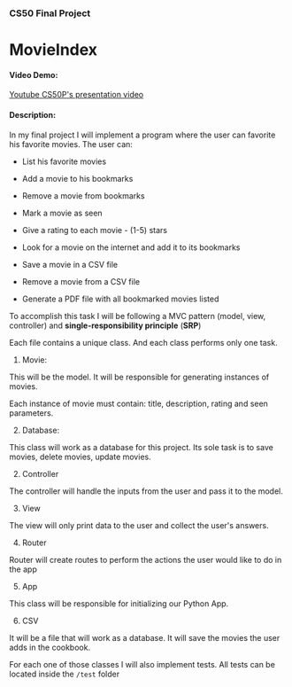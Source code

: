 


### CS50 Final Project

# MovieIndex

#### Video Demo:

[Youtube CS50P's presentation video](https://youtu.be/OsDiAIGcTg0)

#### Description:

In my final project I will implement a program where the user can favorite his favorite movies. The user can:

- List his favorite movies

- Add a movie to his bookmarks

- Remove a movie from bookmarks

- Mark a movie as seen

- Give a rating to each movie - (1-5) stars

- Look for a movie on the internet and add it to its bookmarks

- Save a movie in a CSV file

- Remove a movie from a CSV file

- Generate a PDF file with all bookmarked movies listed


To accomplish this task I will be following a MVC pattern (model, view, controller) and **single-responsibility principle** (**SRP**)


Each file contains a unique class. And each class performs only one task.

1. Movie:

This will be the model. It will be responsible for generating instances of movies.

Each instance of movie must contain: title, description, rating and seen parameters.

2. Database:

This class will work as a database for this project. Its sole task is to save movies, delete movies, update movies.

2. Controller

The controller will handle the inputs from the user and pass it to the model.

3. View

The view will only print data to the user and collect the user's answers.

4. Router

Router will create routes to perform the actions the user would like to do in the app

5. App

This class will be responsible for initializing our Python App.

6. CSV

It will be a file that will work as a database. It will save the movies the user adds in the cookbook.

For each one of those classes I will also implement tests. All tests can be located inside the ```/test``` folder
